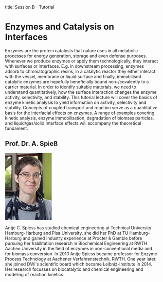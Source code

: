 title: Session B - Tutorial

Enzymes and Catalysis on Interfaces
==============
Enzymes are the protein catalysts that nature uses in all metabolic processes for energy generation, storage and even defense purposes. Whenever we produce enzymes or apply them technologically, they interact with surfaces or interfaces. E.g. in downstream processing, enzymes adsorb to chromatographic resins, in a catalytic reactor they either interact with the vessel, membrane or liquid surface and finally, immobilised catalytic enzymes are hopefully beneficially bound non-/covalently to a carrier material. In order to identify suitable materials, we need to understand quantitatively, how the surface interaction changes the enzyme activity, selectivity, and stability. This tutorial lecture will cover the basics of enzyme kinetic analysis to yield information on activity, selectivity and stability. Concepts of coupled transport and reaction serve as a quantitative basis for the interfacial effects on enzymes. A range of examples covering kinetic analysis, enzyme immobilisation, degradation of biomass particles, and liquid/gas/solid interface effects will accompany the theoretical fundament.


Prof. Dr. A. Spieß
---
![Image Prof. Spieß](Spiess.jpg)

Antje C. Spiess has studied chemical engineering at Technical University Hamburg-Harburg and Pisa University, she did her PhD at TU Hamburg-Harburg and gained industry experience at Procter & Gamble before pursuing her habilitation research in Biochemical Engineering at RWTH Aachen University in the field of enzymes in non-conventional media and for biomass conversion. In 2010 Antje Spiess became professor for Enzyme Process Technology at Aachener Verfahrenstechnik, RWTH. One year later, she joined DWI's scientific board which became Leibniz-Institute in 2014. Her research focusses on biocatalytic and chemical engineering and modeling of reaction kinetics.
